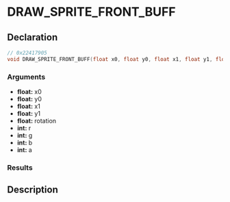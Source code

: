 # DRAW_SPRITE_FRONT_BUFF

## Declaration
```cpp
// 0x22417905
void DRAW_SPRITE_FRONT_BUFF(float x0, float y0, float x1, float y1, float rotation, int r, int g, int b, int a);
```

### Arguments
- **float:** x0
- **float:** y0
- **float:** x1
- **float:** y1
- **float:** rotation
- **int:** r
- **int:** g
- **int:** b
- **int:** a

### Results

## Description
